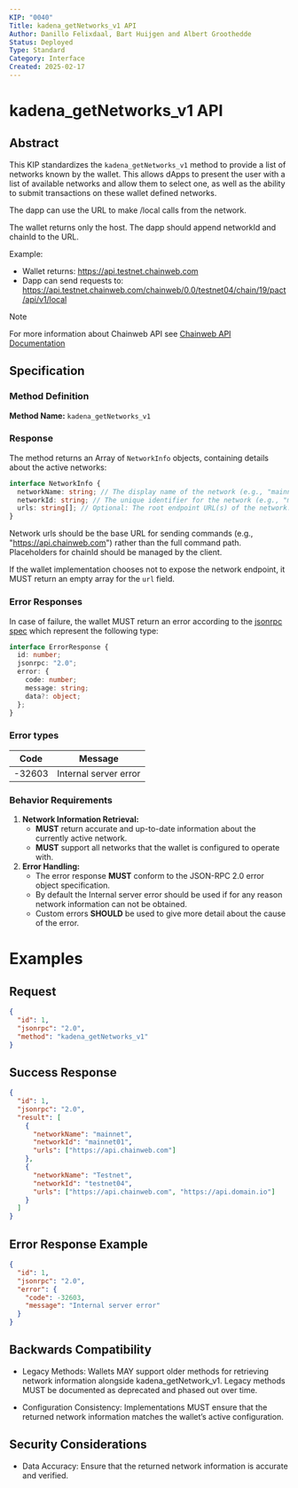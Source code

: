```yaml
---
KIP: "0040"
Title: kadena_getNetworks_v1 API
Author: Danillo Felixdaal, Bart Huijgen and Albert Groothedde
Status: Deployed 
Type: Standard
Category: Interface
Created: 2025-02-17
---
```


# kadena_getNetworks_v1 API

## Abstract

This KIP standardizes the `kadena_getNetworks_v1` method to provide a list of networks known by the wallet. This allows dApps to present the user with a list of available networks and allow them to select one, as well as the ability to submit transactions on these wallet defined networks.

The dapp can use the URL to make /local calls from the network.

The wallet returns only the host. The dapp should append networkId and chainId
to the URL.

Example:

- Wallet returns: https://api.testnet.chainweb.com
- Dapp can send requests to:
  https://api.testnet.chainweb.com/chainweb/0.0/testnet04/chain/19/pact/api/v1/local

> [!NOTE]  
> For more information about Chainweb API see
> [Chainweb API Documentation](https://api.chainweb.com/openapi/)

## Specification

### Method Definition

**Method Name:** `kadena_getNetworks_v1`

### Response

The method returns an Array of `NetworkInfo` objects, containing details about the active networks:

```ts
interface NetworkInfo {
  networkName: string; // The display name of the network (e.g., "mainnet").
  networkId: string; // The unique identifier for the network (e.g., "mainnet01").
  urls: string[]; // Optional: The root endpoint URL(s) of the network.
}
```

Network urls should be the base URL for sending commands (e.g., "https://api.chainweb.com") rather than the full command path. Placeholders for chainId should be managed by the client.

If the wallet implementation chooses not to expose the network endpoint, it MUST return an empty array for the `url` field.

### Error Responses

In case of failure, the wallet MUST return an error according to the [jsonrpc spec](https://www.jsonrpc.org/specification#error_object) which represent the following type:

```typescript
interface ErrorResponse {
  id: number;
  jsonrpc: "2.0";
  error: {
    code: number;
    message: string;
    data?: object;
  };
}
```

### Error types

| Code   | Message               |
| ------ | --------------------- |
| -32603 | Internal server error |

### Behavior Requirements

1. **Network Information Retrieval:**
   - **MUST** return accurate and up-to-date information about the currently active network.
   - **MUST** support all networks that the wallet is configured to operate with.
2. **Error Handling:**
   - The error response **MUST** conform to the JSON-RPC 2.0 error object
     specification.
   - By default the Internal server error should be used if for any reason network
     information can not be obtained.
   - Custom errors **SHOULD** be used to give more detail about the cause of the error.

# Examples

## Request

```json
{
  "id": 1,
  "jsonrpc": "2.0",
  "method": "kadena_getNetworks_v1"
}
```

## Success Response

```json
{
  "id": 1,
  "jsonrpc": "2.0",
  "result": [
    {
      "networkName": "mainnet",
      "networkId": "mainnet01",
      "urls": ["https://api.chainweb.com"]
    },
    {
      "networkName": "Testnet",
      "networkId": "testnet04",
      "urls": ["https://api.chainweb.com", "https://api.domain.io"]
    }
  ]
}
```

## Error Response Example

```json
{
  "id": 1,
  "jsonrpc": "2.0",
  "error": {
    "code": -32603,
    "message": "Internal server error"
  }
}
```

## Backwards Compatibility

- Legacy Methods: Wallets MAY support older methods for retrieving network information alongside kadena_getNetwork_v1. Legacy methods MUST be documented as deprecated and phased out over time.

- Configuration Consistency: Implementations MUST ensure that the returned network information matches the wallet’s active configuration.

## Security Considerations

- Data Accuracy: Ensure that the returned network information is accurate and verified.

